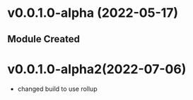 
# v0.0.1.0-alpha (2022-05-17)

## Module Created
# v0.0.1.0-alpha2(2022-07-06)

- changed build to use rollup
